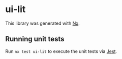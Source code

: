 # ui-lit

This library was generated with [Nx](https://nx.dev).

## Running unit tests

Run `nx test ui-lit` to execute the unit tests via [Jest](https://jestjs.io).
